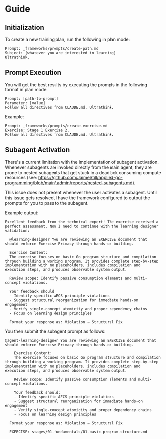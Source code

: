 # Guide

## Initialization

To create a new training plan, run the following in plan mode:

```
Prompt: _frameworks/prompts/create-path.md
Subject: [whatever you are interested in learning]
Ultrathink.
```

## Prompt Execution

You will get the best results by executing the prompts in the following format in plan mode:

```
Prompt: [path-to-prompt]
Parameter: [value]
Follow all directives from CLAUDE.md. Ultrathink.
```

Example:

```
Prompt: _frameworks/prompts/create-exercise.md
Exercise: Stage 1 Exercise 2.
Follow all directives from CLAUDE.md. Ultrathink.
```

## Subagent Activation

There's a current limitation with the implementation of subagent activation. Whenever subagents are invoked directly from the main agent, they are prone to nested subagents that get stuck in a deadlock consuming compute resources (see: https://github.com/JaimeStill/applied-go-programming/blob/main/.admin/reports/nested-subagents.md).

This issue does not present whenever the user activates a subagent. Until this issue gets resolved, I have the framework configured to output the prompts for you to pass to the subagent.

Example output:

```
Excellent feedback from the technical expert! The exercise received a perfect assessment. Now I need to continue with the learning designer validation:

  @learning-designer You are reviewing an EXERCISE document that should enforce Exercise Primacy through hands-on building.

  Exercise Content:
  The exercise focuses on basic Go program structure and compilation through building a working program. It provides complete step-by-step implementation with no placeholders, includes compilation and execution steps, and produces observable system output.

  Review scope: Identify passive consumption elements and multi-concept violations.

  Your feedback should:
  - Identify specific AECS principle violations
  - Suggest structural reorganization for immediate hands-on engagement
  - Verify single-concept atomicity and proper dependency chains
  - Focus on learning design principles

  Format your response as: Violation → Structural Fix
```

You then submit the subagent prompt as follows:

```
@agent-learning-designer You are reviewing an EXERCISE document that should enforce Exercise Primacy through hands-on building.

    Exercise Content:
    The exercise focuses on basic Go program structure and compilation through building a working program. It provides complete step-by-step implementation with no placeholders, includes compilation and execution steps, and produces observable system output.

    Review scope: Identify passive consumption elements and multi-concept violations.

    Your feedback should:
    - Identify specific AECS principle violations
    - Suggest structural reorganization for immediate hands-on engagement
    - Verify single-concept atomicity and proper dependency chains
    - Focus on learning design principles

  Format your response as: Violation → Structural Fix
  
  EXERCISE: stages/01-fundamentals/01-basic-program-structure.md
```